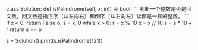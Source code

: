 class Solution:
    def isPalindrome(self, x: int) -> bool:
        '''
        判断一个整数是否是回文数。回文数是指正序（从左向右）和倒序（从右向左）读都是一样的整数。
        '''
        if x < 0:
            return False
        o, s = x, 0
        while x > 0:
            r = x % 10
            x = x // 10
            s = s * 10 + r
        return s == o


s = Solution()
print(s.isPalindrome(121))
